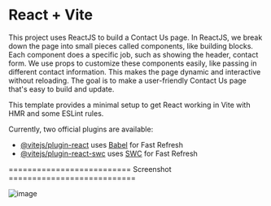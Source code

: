 # React + Vite

This project uses ReactJS to build a Contact Us page. In ReactJS, we break down the page into small pieces called components, like building blocks. Each component does a specific job, such as showing the header, contact form. We use props to customize these components easily, like passing in different contact information. This makes the page dynamic and interactive without reloading. The goal is to make a user-friendly Contact Us page that's easy to build and update.

This template provides a minimal setup to get React working in Vite with HMR and some ESLint rules.

Currently, two official plugins are available:

- [@vitejs/plugin-react](https://github.com/vitejs/vite-plugin-react/blob/main/packages/plugin-react/README.md) uses [Babel](https://babeljs.io/) for Fast Refresh
- [@vitejs/plugin-react-swc](https://github.com/vitejs/vite-plugin-react-swc) uses [SWC](https://swc.rs/) for Fast Refresh

========================== Screenshot ===========================

![image](https://github.com/realsachinr/Contact-Page/assets/154586309/15ff8c02-b4b6-4196-8564-75c836f17174)
